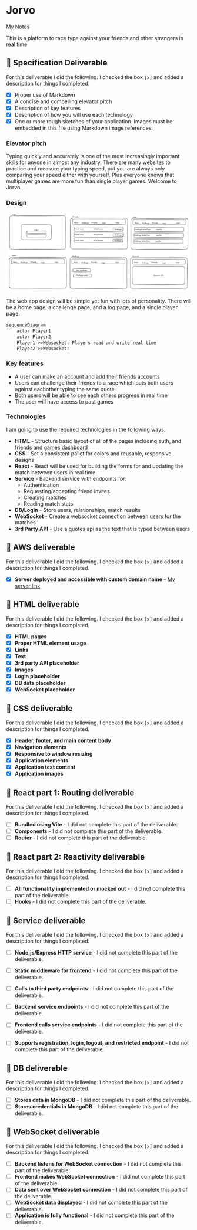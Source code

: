 # Jorvo

[My Notes](notes.md)

This is a platform to race type against your friends and other strangers in real time

## 🚀 Specification Deliverable

For this deliverable I did the following. I checked the box `[x]` and added a description for things I completed.

- [x] Proper use of Markdown
- [x] A concise and compelling elevator pitch
- [x] Description of key features
- [x] Description of how you will use each technology
- [x] One or more rough sketches of your application. Images must be embedded in this file using Markdown image references.

### Elevator pitch

Typing quickly and accurately is one of the most increasingly important skills for anyone in almost any industry. There are many websites to practice and measure your typing speed, put you are always only comparing your speed either with yourself. Plus everyone knows that multiplayer games are more fun than single player games. Welcome to Jorvo.

### Design

![Design image](JorvoWireframe.png)

The web app design will be simple yet fun with lots of personality. There will be a home page, a challenge page, and a log page, and a single player page. 

```mermaid
sequenceDiagram
    actor Player1
    actor Player2
    Player1->>Websocket: Players read and write real time
    Player2->>Websocket: 
```

### Key features

- A user can make an account and add their friends accounts
- Users can challenge their friends to a race which puts both users against eachother typing the same quote
- Both users will be able to see each others progress in real time
- The user will have access to past games

### Technologies

I am going to use the required technologies in the following ways.

- **HTML** - Structure basic layout of all of the pages including auth, and friends and games dashboard
- **CSS** - Set a consistent pallet for colors and reusable, responsive designs 
- **React** - React will be used for building the forms for and updating the match between users in real time
- **Service** - Backend service with endpoints for:
  - Authentication
  - Requesting/accepting friend invites
  - Creating matches
  - Reading match stats
- **DB/Login** - Store users, relationships, match results
- **WebSocket** - Create a websocket connection between users for the matches
- **3rd Party API** - Use a quotes api as the text that is typed between users

## 🚀 AWS deliverable

For this deliverable I did the following. I checked the box `[x]` and added a description for things I completed.

- [x] **Server deployed and accessible with custom domain name** - [My server link](https://jorvo.link).

## 🚀 HTML deliverable

For this deliverable I did the following. I checked the box `[x]` and added a description for things I completed.

- [x] **HTML pages** 
- [x] **Proper HTML element usage** 
- [x] **Links** 
- [x] **Text** 
- [x] **3rd party API placeholder** 
- [x] **Images** 
- [x] **Login placeholder** 
- [x] **DB data placeholder** 
- [x] **WebSocket placeholder** 

## 🚀 CSS deliverable

For this deliverable I did the following. I checked the box `[x]` and added a description for things I completed.

- [x] **Header, footer, and main content body** 
- [x] **Navigation elements** 
- [x] **Responsive to window resizing** 
- [x] **Application elements** 
- [x] **Application text content** 
- [x] **Application images** 

## 🚀 React part 1: Routing deliverable

For this deliverable I did the following. I checked the box `[x]` and added a description for things I completed.

- [ ] **Bundled using Vite** - I did not complete this part of the deliverable.
- [ ] **Components** - I did not complete this part of the deliverable.
- [ ] **Router** - I did not complete this part of the deliverable.

## 🚀 React part 2: Reactivity deliverable

For this deliverable I did the following. I checked the box `[x]` and added a description for things I completed.

- [ ] **All functionality implemented or mocked out** - I did not complete this part of the deliverable.
- [ ] **Hooks** - I did not complete this part of the deliverable.

## 🚀 Service deliverable

For this deliverable I did the following. I checked the box `[x]` and added a description for things I completed.

- [ ] **Node.js/Express HTTP service** - I did not complete this part of the deliverable.
- [ ] **Static middleware for frontend** - I did not complete this part of the deliverable.
- [ ] **Calls to third party endpoints** - I did not complete this part of the deliverable.
- [ ] **Backend service endpoints** - I did not complete this part of the deliverable.
- [ ] **Frontend calls service endpoints** - I did not complete this part of the deliverable.
- [ ] **Supports registration, login, logout, and restricted endpoint** - I did not complete this part of the deliverable.


## 🚀 DB deliverable

For this deliverable I did the following. I checked the box `[x]` and added a description for things I completed.

- [ ] **Stores data in MongoDB** - I did not complete this part of the deliverable.
- [ ] **Stores credentials in MongoDB** - I did not complete this part of the deliverable.

## 🚀 WebSocket deliverable

For this deliverable I did the following. I checked the box `[x]` and added a description for things I completed.

- [ ] **Backend listens for WebSocket connection** - I did not complete this part of the deliverable.
- [ ] **Frontend makes WebSocket connection** - I did not complete this part of the deliverable.
- [ ] **Data sent over WebSocket connection** - I did not complete this part of the deliverable.
- [ ] **WebSocket data displayed** - I did not complete this part of the deliverable.
- [ ] **Application is fully functional** - I did not complete this part of the deliverable.
